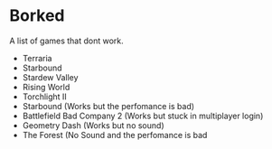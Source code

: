 # Borked

A list of games that dont work.

- Terraria
- Starbound
- Stardew Valley
- Rising World
- Torchlight II
- Starbound (Works but the perfomance is bad)
- Battlefield Bad Company 2 (Works but stuck in multiplayer login)
- Geometry Dash (Works but no sound)
- The Forest (No Sound and the perfomance is bad
